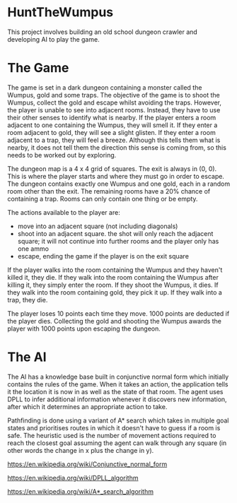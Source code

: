 # HuntTheWumpus
This project involves building an old school dungeon crawler and developing AI to play the game.

The Game
========
The game is set in a dark dungeon containing a monster called the Wumpus, gold and some traps. The objective of the game is to shoot the Wumpus, collect the gold and escape
whilst avoiding the traps. However, the player is unable to see into adjacent rooms. Instead, they have to use their other senses to identify what is nearby. If the player
enters a room adjacent to one containing the Wumpus, they will smell it. If they enter a room adjacent to gold, they will see a slight glisten. If they enter a room adjacent
to a trap, they will feel a breeze. Although this tells them what is nearby, it does not tell them the direction this sense is coming from, so this needs to be worked out by
exploring.

The dungeon map is a 4 x 4 grid of squares. The exit is always in (0, 0). This is where the player starts and where they must go in order to escape. The dungeon contains
exactly one Wumpus and one gold, each in a random room other than the exit. The remaining rooms have a 20% chance of containing a trap. Rooms can only contain one thing or be
empty.

The actions available to the player are:
 - move into an adjacent square (not including diagonals)
 - shoot into an adjacent square. the shot will only reach the adjacent square; it will not continue into further rooms and the player only has one ammo
 - escape, ending the game if the player is on the exit square

If the player walks into the room containing the Wumpus and they haven't killed it, they die. If they walk into the room containing the Wumpus after killing it, they
simply enter the room. If they shoot the Wumpus, it dies. If they walk into the room containing gold, they pick it up. If they walk into a trap, they die.

The player loses 10 points each time they move. 1000 points are deducted if the player dies. Collecting the gold and shooting the Wumpus awards the player with 1000 points
upon escaping the dungeon.

The AI
======
The AI has a knowledge base built in conjunctive normal form which initially contains the rules of the game. When it takes an action, the application tells it the location it is
now in as well as the state of that room. The agent uses DPLL to infer additional information whenever it discovers new information, after which it determines an appropriate
action to take.

Pathfinding is done using a variant of A* search which takes in multiple goal states and prioritises routes in which it doesn't have to guess if a room is safe. The heuristic
used is the number of movement actions required to reach the closest goal assuming the agent can walk through any square (in other words the change in x plus the change in y).

https://en.wikipedia.org/wiki/Conjunctive_normal_form

https://en.wikipedia.org/wiki/DPLL_algorithm

https://en.wikipedia.org/wiki/A*_search_algorithm
